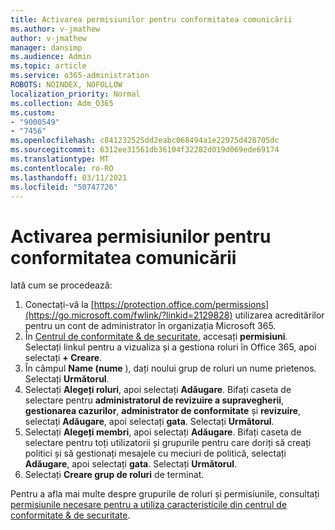 ```yaml
---
title: Activarea permisiunilor pentru conformitatea comunicării
ms.author: v-jmathew
author: v-jmathew
manager: dansimp
ms.audience: Admin
ms.topic: article
ms.service: o365-administration
ROBOTS: NOINDEX, NOFOLLOW
localization_priority: Normal
ms.collection: Adm_O365
ms.custom:
- "9000549"
- "7456"
ms.openlocfilehash: c841232525dd2eabc068494a1e22975d428705dc
ms.sourcegitcommit: 6312ee31561db36104f32282d019d069ede69174
ms.translationtype: MT
ms.contentlocale: ro-RO
ms.lasthandoff: 03/11/2021
ms.locfileid: "50747726"
---
```

# <a name="enable-permissions-for-communication-compliance"></a>Activarea permisiunilor pentru conformitatea comunicării

Iată cum se procedează:

1. Conectați-vă la [https://protection.office.com/permissions](https://go.microsoft.com/fwlink/?linkid=2129828) utilizarea acreditărilor pentru un cont de administrator în organizația Microsoft 365.
2. În [Centrul de conformitate & de securitate](https://go.microsoft.com/fwlink/?linkid=2101341), accesați **permisiuni**. Selectați linkul pentru a vizualiza și a gestiona roluri în Office 365, apoi selectați **\+ Creare**.
3. În câmpul **Name (nume** ), dați noului grup de roluri un nume prietenos. Selectați **Următorul**.
4. Selectați **Alegeți roluri**, apoi selectați **Adăugare**. Bifați caseta de selectare pentru **administratorul de revizuire a supravegherii**, **gestionarea cazurilor**, **administrator de conformitate** și **revizuire**, selectați **Adăugare**, apoi selectați **gata**. Selectați **Următorul**.
5. Selectați **Alegeți membri**, apoi selectați **Adăugare**. Bifați caseta de selectare pentru toți utilizatorii și grupurile pentru care doriți să creați politici și să gestionați mesajele cu meciuri de politică, selectați **Adăugare**, apoi selectați **gata**. Selectați **Următorul**.
6. Selectați **Creare grup de roluri** de terminat.

Pentru a afla mai multe despre grupurile de roluri și permisiunile, consultați [permisiunile necesare pentru a utiliza caracteristicile din centrul de conformitate & de securitate](https://go.microsoft.com/fwlink/?linkid=2114184).
